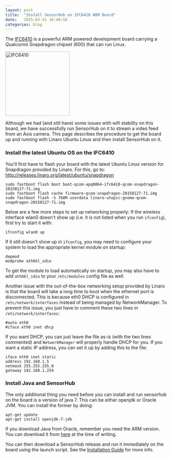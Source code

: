 ```yaml
---
layout: post
title:  "Install SensorHub on IFC6410 ARM Board"
date:   2015-03-31 10:40:56
categories: blog
---
```


The [IFC6410][] is a powerful ARM powered development board carrying a Qualcomm Snapdragon chipset (600) that can run Linux.

<img src="http://www.inforcecomputing.com/media/catalog/product/cache/1/image/800x800/9df78eab33525d08d6e5fb8d27136e95/6/4/6410-2.jpg" alt="IFC6410" style="width:200px;height:200px"/>

Although we had (and still have) some issues with wifi stability on this board, we have successfully run SensorHub on it to stream a video feed from an Axis camera. This page describes the procedure to get the board up and running with Linaro Ubuntu Linux and then install SensorHub on it.

[IFC6410]: http://www.inforcecomputing.com/products/single-board-computers/6410-single-board-computer-sbc


### Install the latest Ubuntu OS on the IFC6410

You'll first have to flash your board with the latest Ubuntu Linux version for Snapdragon provided by Linaro. For this, go to: <http://releases.linaro.org/latest/ubuntu/snapdragon>

```shell
sudo fastboot flash boot boot-qcom-apq8064-ifc6410-qcom-snapdragon-20150127-71.img
sudo fastboot flash cache firmware-qcom-snapdragon-20150127-71.img
sudo fastboot flash -S 768M userdata linaro-utopic-gnome-qcom-snapdragon-20150127-71.img
```

Below are a few more steps to set up networking properly:
If the wireless interface wlan0 doesn't show up (i.e. it is not listed when you run `ifconfig`), first try to start it with:

```shell
ifconfig wlan0 up
```

If it still doesn't show up in `ifconfig`, you may need to configure your system to load the appropriate kernel module on startup:

```shell
depmod
modprobe ath6kl_sdio
```

To get the module to load automatically on startup, you may also have to add `ath6kl_sdio` to your `/etc/modules` config file as well.

Another issue with the out-of-the-box networking setup provided by Linaro is that the board will take a long time to boot when the ethernet port is disconnected. This is because eth0 DHCP is configured in `/etc/network/interfaces` instead of being managed by NetworkManager. To prevent this issue, you just have to comment these two lines in `/etc/network/interfaces`:

```
#auto eth0
#iface eth0 inet dhcp
```

If you want DHCP, you can just leave the file as-is (with the two lines commented) and `NetworkManager` will properly handle DHCP for you. If you want a static IP address, you can set it up by adding this to the file:

```
iface eth0 inet static
address 192.168.1.5
netmask 255.255.255.0
gateway 192.168.1.254
```

### Install Java and SensorHub

The only additional thing you need before you can install and run sensorhub on the board is a version of java 7. This can be either openjdk or Oracle JVM. You can install the former by doing:

```shell
apt-get update
apt-get install openjdk-7-jdk
```

If you download Java from Oracle, remember you need the ARM version. You can download it from [here](http://www.oracle.com/technetwork/java/javase/downloads/jdk7-arm-downloads-2187468.html) at the time of writing.

You can then download a SensorHub release and run it immediately on the board using the launch script. See the [Installation Guide](http://www.sensiasoftware.com/sensorhub/documentation/) for more info.

